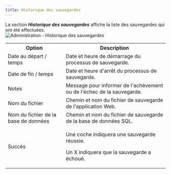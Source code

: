 ```yaml
---
title: Historique des sauvegardes
---
```

La section ***Historique des sauvegardes*** affiche la liste des sauvegardes qui ont été effectuées.  
![Administration - Historique des sauvegardes](/img/fr/server/clip10404.png) 

<table>
	<tr>
		<th>
Option 
		</th>
		<th>
Description 
		</th>
	</tr>
	<tr>
		<td>
Date au départ / temps 
		</td>
		<td>
Date et heure de démarrage du processus de sauvegarde. 
		</td>
	</tr>
	<tr>
		<td>
Date de fin / temps 
		</td>
		<td>
Date et heure d'arrêt du processus de sauvegarde. 
		</td>
	</tr>
	<tr>
		<td>
Notes 
		</td>
		<td>
Message pour informer de l'achèvement ou de l'échec de la sauvegarde. 
		</td>
	</tr>
	<tr>
		<td>
Nom du fichier 
		</td>
		<td>
Chemin et nom du fichier de sauvegarde de l'application Web. 
		</td>
	</tr>
	<tr>
		<td>
Nom du fichier de la base de données 
		</td>
		<td>
Chemin et nom du fichier de sauvegarde de la base de données SQL. 
		</td>
	</tr>
	<tr>
		<td>
Succès 
		</td>
		<td>

Une coche indiquera une sauvegarde réussie.  

Un X indiquera que la sauvegarde a échoué. 
		</td>
	</tr>
</table>


